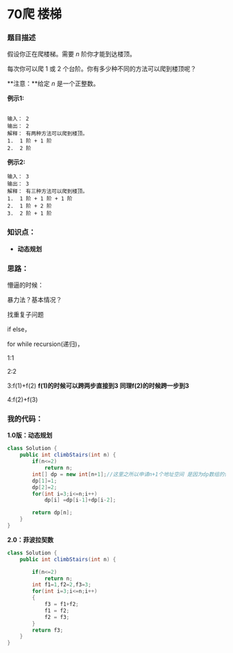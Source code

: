 # 70爬 楼梯

### 题目描述

假设你正在爬楼梯。需要 *n* 阶你才能到达楼顶。

每次你可以爬 1 或 2 个台阶。你有多少种不同的方法可以爬到楼顶呢？

**注意：**给定 *n* 是一个正整数。

**例示1:**  

```

输入： 2
输出： 2
解释： 有两种方法可以爬到楼顶。
1.  1 阶 + 1 阶
2.  2 阶
```

**例示2:**  

```
输入： 3
输出： 3
解释： 有三种方法可以爬到楼顶。
1.  1 阶 + 1 阶 + 1 阶
2.  1 阶 + 2 阶
3.  2 阶 + 1 阶
```



### 知识点：

- **动态规划**

  

### 思路：

懵逼的时候：

暴力法？基本情况？

找重复子问题

if else，

for while recursion(递归)，

1:1

2:2

3:f(1)+f(2)    **f(1)的时候可以跨两步直接到3 同理f(2)的时候跨一步到3**

4:f(2)+f(3)

### 我的代码：

**1.0版：动态规划**

```java
class Solution {
    public int climbStairs(int n) {
        if(n<=2)
            return n;
        int[] dp = new int[n+1];//这里之所以申请n+1个地址空间 是因为dp数组的使用是从 1开始
        dp[1]=1;
        dp[2]=2;
        for(int i=3;i<=n;i++)
            dp[i] =dp[i-1]+dp[i-2];

        return dp[n];
    }
}

```



**2.0：菲波拉契数**

```java
class Solution {
    public int climbStairs(int n) {

        if(n<=2)
            return n;
        int f1=1,f2=2,f3=3;
        for(int i=3;i<=n;i++)
        {
            f3 = f1+f2;
            f1 = f2;
            f2 = f3;
        }
        return f3;
    }
}
```

​	